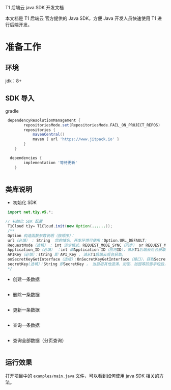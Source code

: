T1 后端云 java SDK 开发文档

本文档是 T1 后端云 官方提供的 Java SDK，方便 Java 开发人员快速使用 T1 进行后端开发。

# 准备工作

## 环境
 jdk：8+
 
## SDK 导入
gradle
```gradle
 dependencyResolutionManagement {
		repositoriesMode.set(RepositoriesMode.FAIL_ON_PROJECT_REPOS)
		repositories {
			mavenCentral()
			maven { url 'https://www.jitpack.io' }
		}
	}

  dependencies {
		implementation '等待更新'
	}
 
```

## 类库说明 

- 初始化 SDK

```java
 import net.t1y.v5.*;
```
```java
// 初始化 SDK 配置
 T1Cloud t1y= T1Cloud.init(new Option(......));
 /**
 Option 构造函数参数说明（按顺序）：
 url（必填） : String  您的域名，开发环境可使用：Option.URL_DEFAULT;
 RequestMode（选填） : int 请求模式，REQUEST_MODE_SYNC（同步） or REQUEST_MODE_ASYNC（异步）
 Application_ID（必填） ：int 即Application ID（应用ID），请从T1后端云后台获取。
 APIKey（必填）：string 即 API_Key , 请从T1后端云后台获取。
 onSecretKeyGetInterface（选填）：OnSecretKeyGetInterface（接口），获取SecretKey的接口，可将SecretKey通过三方工具加密后，由该接口发起解密并回调。如：（）->return decrypt.code(xxxxxxxxx);
 secretKey(选填）：String 即SecretKey ， 当启用其他混淆、加密、加固等防御手段后，可无需OnSecretKeyGetInterface，直接输入secretKey
 */
```

- 创建一条数据

```java

```

- 删除一条数据

```java

```

- 更新一条数据

```java

```

- 查询一条数据

```java

```

- 查询全部数据（分页查询）

```java

```

## 运行效果

打开项目中的 `examples/main.java` 文件，可以看到如何使用 java SDK 相关的方法。

```java

```
